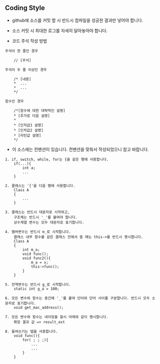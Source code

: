 Coding Style
-----------------------------------------------
- github에 소스를 커밋 할 시 반드시 컴파일을 성공한 결과만 넣어야 합니다.

- 소스 커밋 시 최대한 로그를 자세히 달아놓아야 합니다. 

- 코드 주석 작성 방법
```
주석이 한 줄인 경우 
	
	// [주석] 

주석이 두 줄 이상인 경우

	/* [내용]
	*  ...
	*  ...
	*/

함수인 경우

	/*[함수에 대한 대략적인 설명]
	* [추가로 다음 설명]
	*
	* [인자값1 설명]
	* [인자값2 설명]
	* [리턴값 설명]
	*/
```
- 이 소스에는 컨벤션이 있습니다. 컨벤션을 맞춰서 작성되었으니 참고 바랍니다. 
```
1. if, switch, while, for는 {을 같은 행에 사용합니다. 
	if(...){
		int a;
		...
	}
	
2. 클래스는 '{'을 다음 행에 사용합니다. 
	Class A
	{
		...
	}

3. 클래스는 반드시 대문자로 시작하고,
	구조체는 반드시 '_'를 붙여야 합니다.
	상수계열 변수는 모두 대문자로 표기합니다.
	
4. 멤버변수는 반드시 m_로 시작합니다.
	클래스 내부 함수를 같은 클래스 안에서 쓸 때는 this->를 반드시 명시합니다.
	Class A
	{
		int m_a;
		void func();
		void func2(){
			m_a = x;
			this->func();
		}	
	}

5. 전역변수는 반드시 g_로 시작합니다. 
	static int g_a = 100;

6. 모든 변수와 함수는 중간에 '_'를 붙여 단어와 단어 사이를 구분합니다. 반드시 모두 소문자로 표기합니다. 
	void get_mac_address();

7. 모든 변수와 함수는 네이밍을 할시 아래와 같이 명시합니다. 
	확장 결과 값 => result_ext

8. 들여쓰기는 탭을 사용합니다.
	void func(){
		for( ; ; ;){
			...
			...
		}
	}
```

